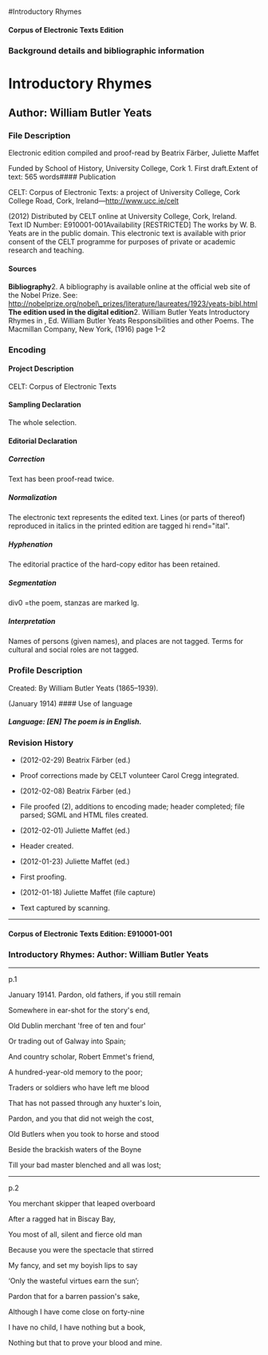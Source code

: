 

#Introductory Rhymes


<!-- // 
 function footNote(link) {
 openpopup = window.open(link,"openpopup","width=512,height=128,left=256,top=256,resizable=no,scrollbars=1,menubar=1,statusbar=0,toolbar=0");
}
// -->



#### Corpus of Electronic Texts Edition


### Background details and bibliographic information


Introductory Rhymes
===================


Author: William Butler Yeats
----------------------------


### File Description

Electronic edition compiled and proof-read by Beatrix Färber, Juliette Maffet

Funded by School of History, University College, Cork 1. First draft.Extent of text: 565 words#### Publication


CELT: Corpus of Electronic Texts: a project of University College, Cork  
College Road, Cork, Ireland—http://www.ucc.ie/celt

 (2012) Distributed by CELT online at University College, Cork, Ireland.  
Text ID Number: E910001-001Availability [RESTRICTED] 
The works by W. B. Yeats are in the public domain. This electronic text is available with prior consent of the CELT programme for purposes of private or academic research and teaching.


#### Sources


**Bibliography**2. A bibliography is available online at the official web site of the Nobel Prize. See: http://nobelprize.org/nobel\_prizes/literature/laureates/1923/yeats-bibl.html
**The edition used in the digital edition**2. William Butler Yeats Introductory Rhymes in , Ed. William Butler Yeats Responsibilities and other Poems. The Macmillan Company, New York, (1916) page 1–2

### Encoding


#### Project Description


CELT: Corpus of Electronic Texts


#### Sampling Declaration


The whole selection.


#### Editorial Declaration


##### Correction


Text has been proof-read twice.


##### Normalization


The electronic text represents the edited text. Lines (or parts of thereof) reproduced in italics in the printed edition are tagged hi rend="ital".


##### Hyphenation


The editorial practice of the hard-copy editor has been retained.


##### Segmentation


div0 =the poem, stanzas are marked lg.


##### Interpretation


Names of persons (given names), and places are not tagged. Terms for cultural and social roles are not tagged.


### Profile Description


Created: By William Butler Yeats (1865–1939).

 (January 1914) #### Use of language


##### Language: [EN] The poem is in English.


### Revision History


* (2012-02-29) Beatrix Färber (ed.)

* Proof corrections made by CELT volunteer Carol Cregg integrated.
* (2012-02-08) Beatrix Färber (ed.)

* File proofed (2), additions to encoding made; header completed; file parsed; SGML and HTML files created.
* (2012-02-01) Juliette Maffet (ed.)

* Header created.
* (2012-01-23) Juliette Maffet (ed.)

* First proofing.
* (2012-01-18) Juliette Maffet (file capture)

* Text captured by scanning.




---


#### Corpus of Electronic Texts Edition: E910001-001


### Introductory Rhymes: Author: William Butler Yeats




---

p.1


January 19141. Pardon, old fathers, if you still remain
  
Somewhere in ear-shot for the story's end,
  
Old Dublin merchant 'free of ten and four'
  
Or trading out of Galway into Spain;
  
And country scholar, Robert Emmet's friend,
  
A hundred-year-old memory to the poor;
  
Traders or soldiers who have left me blood
  
That has not passed through any huxter's loin,
  
Pardon, and you that did not weigh the cost,
  
Old Butlers when you took to horse and stood
  
Beside the brackish waters of the Boyne
  
Till your bad master blenched and all was lost;


---

p.2


You merchant skipper that leaped overboard
  
After a ragged hat in Biscay Bay,
  
You most of all, silent and fierce old man
  
Because you were the spectacle that stirred
  
My fancy, and set my boyish lips to say
  
‘Only the wasteful virtues earn the sun’;
  
Pardon that for a barren passion's sake,
  
Although I have come close on forty-nine
  
I have no child, I have nothing but a book,
  
Nothing but that to prove your blood and mine.










